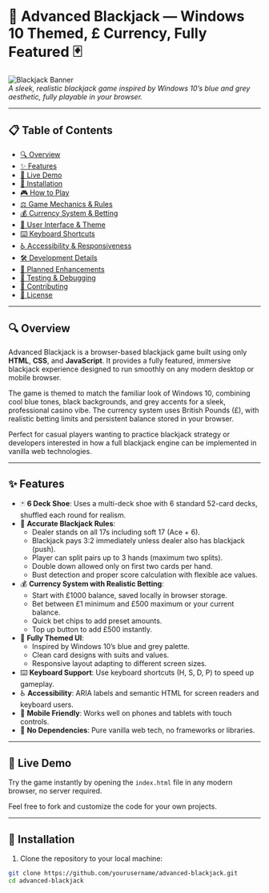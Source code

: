 # 🎰 Advanced Blackjack — Windows 10 Themed, £ Currency, Fully Featured 🃏

![Blackjack Banner](https://user-images.githubusercontent.com/yourusername/blackjack-banner.png)  
*A sleek, realistic blackjack game inspired by Windows 10’s blue and grey aesthetic, fully playable in your browser.*

---

## 📋 Table of Contents

- [🔍 Overview](#overview)  
- [✨ Features](#features)  
- [🚀 Live Demo](#live-demo)  
- [💾 Installation](#installation)  
- [🎮 How to Play](#how-to-play)  
- [⚖️ Game Mechanics & Rules](#game-mechanics--rules)  
- [💰 Currency System & Betting](#currency-system--betting)  
- [🎨 User Interface & Theme](#user-interface--theme)  
- [⌨️ Keyboard Shortcuts](#keyboard-shortcuts)  
- [♿ Accessibility & Responsiveness](#accessibility--responsiveness)  
- [🛠️ Development Details](#development-details)  
- [🚧 Planned Enhancements](#planned-enhancements)  
- [🐞 Testing & Debugging](#testing--debugging)  
- [🤝 Contributing](#contributing)  
- [📄 License](#license)  

---

## 🔍 Overview

Advanced Blackjack is a browser-based blackjack game built using only **HTML**, **CSS**, and **JavaScript**. It provides a fully featured, immersive blackjack experience designed to run smoothly on any modern desktop or mobile browser.

The game is themed to match the familiar look of Windows 10, combining cool blue tones, black backgrounds, and grey accents for a sleek, professional casino vibe. The currency system uses British Pounds (£), with realistic betting limits and persistent balance stored in your browser.

Perfect for casual players wanting to practice blackjack strategy or developers interested in how a full blackjack engine can be implemented in vanilla web technologies.

---

## ✨ Features

- 🃏 **6 Deck Shoe**: Uses a multi-deck shoe with 6 standard 52-card decks, shuffled each round for realism.  
- 🎯 **Accurate Blackjack Rules**:  
  - Dealer stands on all 17s including soft 17 (Ace + 6).  
  - Blackjack pays 3:2 immediately unless dealer also has blackjack (push).  
  - Player can split pairs up to 3 hands (maximum two splits).  
  - Double down allowed only on first two cards per hand.  
  - Bust detection and proper score calculation with flexible ace values.  
- 💰 **Currency System with Realistic Betting**:  
  - Start with £1000 balance, saved locally in browser storage.  
  - Bet between £1 minimum and £500 maximum or your current balance.  
  - Quick bet chips to add preset amounts.  
  - Top up button to add £500 instantly.  
- 🎨 **Fully Themed UI**:  
  - Inspired by Windows 10’s blue and grey palette.  
  - Clean card designs with suits and values.  
  - Responsive layout adapting to different screen sizes.  
- ⌨️ **Keyboard Support**: Use keyboard shortcuts (H, S, D, P) to speed up gameplay.  
- ♿ **Accessibility**: ARIA labels and semantic HTML for screen readers and keyboard users.  
- 📱 **Mobile Friendly**: Works well on phones and tablets with touch controls.  
- 🚫 **No Dependencies**: Pure vanilla web tech, no frameworks or libraries.

---

## 🚀 Live Demo

Try the game instantly by opening the `index.html` file in any modern browser, no server required.  

Feel free to fork and customize the code for your own projects.

---

## 💾 Installation

1. Clone the repository to your local machine:

```bash
git clone https://github.com/yourusername/advanced-blackjack.git
cd advanced-blackjack
